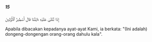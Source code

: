 ##### 15

<span class="ayah">إِذَا تُتْلَىٰ عَلَيْهِ ءَايَٰتُنَا قَالَ أَسَٰطِيرُ ٱلْأَوَّلِينَ</span>

<span class="ayah_translation">Apabila dibacakan kepadanya ayat-ayat Kami, ia berkata: "(Ini adalah) dongeng-dongengan orang-orang dahulu kala".</span>
